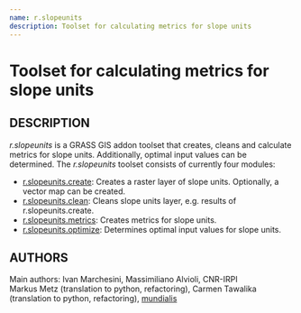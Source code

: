```yaml
---
name: r.slopeunits
description: Toolset for calculating metrics for slope units
---
```


# Toolset for calculating metrics for slope units

## DESCRIPTION

*r.slopeunits* is a GRASS GIS addon toolset that creates, cleans and
calculate metrics for slope units. Additionally, optimal input values
can be determined. The *r.slopeunits* toolset consists of currently four
modules:

- [r.slopeunits.create](r.slopeunits.create.md): Creates a raster
    layer of slope units. Optionally, a vector map can be created.
- [r.slopeunits.clean](r.slopeunits.clean.md): Cleans slope units
    layer, e.g. results of r.slopeunits.create.
- [r.slopeunits.metrics](r.slopeunits.metrics.md): Creates metrics for
    slope units.
- [r.slopeunits.optimize](r.slopeunits.optimize.md): Determines
    optimal input values for slope units.

## AUTHORS

Main authors: Ivan Marchesini, Massimiliano Alvioli, CNR-IRPI  
Markus Metz (translation to python, refactoring), Carmen Tawalika
(translation to python, refactoring),
[mundialis](https://www.mundialis.de/)
